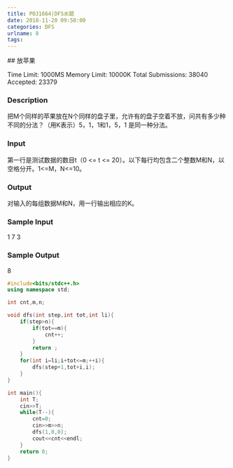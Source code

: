 ```yaml
---
title: POJ1664|DFS水题
date: 2018-11-20 09:58:00
categories: DFS
urlname: 8
tags:
---
```

<!--markdown-->## 放苹果
Time Limit: 1000MS		Memory Limit: 10000K
Total Submissions: 38040		Accepted: 23379

### Description
把M个同样的苹果放在N个同样的盘子里，允许有的盘子空着不放，问共有多少种不同的分法？（用K表示）5，1，1和1，5，1 是同一种分法。

### Input
第一行是测试数据的数目t（0 <= t <= 20）。以下每行均包含二个整数M和N，以空格分开。1<=M，N<=10。

### Output
对输入的每组数据M和N，用一行输出相应的K。

### Sample Input

1
7 3

### Sample Output

8

```cpp
#include<bits/stdc++.h>
using namespace std;

int cnt,m,n;

void dfs(int step,int tot,int li){
	if(step>n){
		if(tot==m){
			cnt++;
		}
		return ;
	}
	for(int i=li;i+tot<=m;++i){
		dfs(step+1,tot+i,i);
	}
}

int main(){
	int T;
	cin>>T;
	while(T--){
		cnt=0;
		cin>>m>>n;
		dfs(1,0,0);
		cout<<cnt<<endl;
	}
	return 0;
}
```